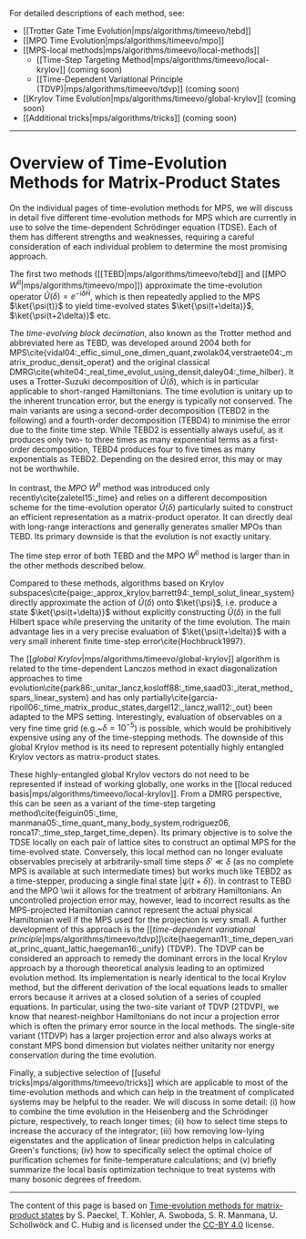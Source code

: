 For detailed descriptions of each method, see:

- [[Trotter Gate Time Evolution|mps/algorithms/timeevo/tebd]]
- [[MPO Time Evolution|mps/algorithms/timeevo/mpo]]
- [[MPS-local methods|mps/algorithms/timeevo/local-methods]]
  - [[Time-Step Targeting Method|mps/algorithms/timeevo/local-krylov]] (coming soon)
  - [[Time-Dependent Variational Principle (TDVP)|mps/algorithms/timeevo/tdvp]] (coming soon)
- [[Krylov Time Evolution|mps/algorithms/timeevo/global-krylov]] (coming soon)
- [[Additional tricks|mps/algorithms/tricks]] (coming soon)

---

# Overview of Time-Evolution Methods for Matrix-Product States

On the individual pages of time-evolution methods for MPS, we will
discuss in detail five different time-evolution methods for MPS which
are currently in use to solve the time-dependent Schrödinger
equation (TDSE). Each of them has different strengths and weaknesses,
requiring a careful consideration of each individual problem to
determine the most promising approach.

The first two methods ([[TEBD|mps/algorithms/timeevo/tebd]] and [[MPO $W^\mathrm{II}$|mps/algorithms/timeevo/mpo]]) approximate the
time-evolution operator $\hat U(\delta) = e^{-\mathrm{i} \delta \hat H}$, which is
then repeatedly applied to the MPS $\ket{\psi(t)}$ to yield
time-evolved states $\ket{\psi(t+\delta)}$, $\ket{\psi(t+2\delta)}$
etc.

The _time-evolving block decimation_, also known as the Trotter method and abbreviated here as TEBD, was developed around 2004
both for MPS\cite{vidal04:_effic_simul_one_dimen_quant,zwolak04,verstraete04:_matrix_produc_densit_operat} and the original
classical DMRG\cite{white04:_real_time_evolut_using_densit,daley04:_time_hilber}.
It uses a Trotter-Suzuki decomposition of $\hat U(\delta)$, which is
in particular applicable to short-ranged Hamiltonians. The time evolution is unitary up to the inherent truncation error, but
the energy is typically not conserved. The main variants are using a second-order decomposition (TEBD2 in the
following) and a fourth-order decomposition (TEBD4) to minimise the
error due to the finite time step. While TEBD2 is essentially always
useful, as it produces only two- to three times as many exponential
terms as a first-order decomposition, TEBD4 produces four to five
times as many exponentials as TEBD2. Depending on the desired error,
this may or may not be worthwhile.

In contrast, the _MPO $W^\mathrm{II}$_ method was introduced only
recently\cite{zaletel15:_time} and relies on a different decomposition
scheme for the time-evolution operator $\hat U(\delta)$ particularly
suited to construct an efficient representation as a matrix-product
operator. It can directly deal with long-range interactions and
generally generates smaller MPOs than TEBD. Its primary downside is
that the evolution is not exactly unitary.

The time step error of both TEBD and the MPO $W^\mathrm{II}$ method is larger
than in the other methods described below.

Compared to these methods, algorithms based on Krylov
subspaces\cite{paige:_approx_krylov,barrett94:_templ_solut_linear_system} directly approximate the
action of $\hat U(\delta)$ onto $\ket{\psi}$, i.e. produce a state
$\ket{\psi(t+\delta)}$ without explicitly constructing
$\hat U(\delta)$ in the full Hilbert space while preserving the
unitarity of the time evolution. The main advantage lies in a very precise evaluation of
$\ket{\psi(t+\delta)}$ with a very small inherent finite time-step
error\cite{Hochbruck1997}.

The [[_global Krylov_|mps/algorithms/timeevo/global-krylov]] algorithm is related
to the time-dependent Lanczos method in exact diagonalization
approaches to time evolution\cite{park86:_unitar_lancz,kosloff88:_time,saad03:_iterat_method_spars_linear_system} and has only
partially\cite{garcia-ripoll06:_time_matrix_produc_states,dargel12:_lancz,wall12:_out} been adapted to the MPS setting.  Interestingly,
evaluation of observables on a very fine time grid
(e.g.~$\delta = 10^{-5}$) is possible, which would be prohibitively
expensive using any of the time-stepping methods.  The downside of
this global Krylov method is its need to represent potentially highly
entangled Krylov vectors as matrix-product states.

These highly-entangled global Krylov vectors do not need to be
represented if instead of working globally, one works in the [[local reduced basis|mps/algorithms/timeevo/local-krylov]]. From a DMRG perspective, this can be seen as a variant of the time-step targeting
method\cite{feiguin05:_time, manmana05:_time_quant_many_body_system,rodriguez06,
ronca17:_time_step_target_time_depen}.
Its primary objective is to solve the TDSE locally on each pair of
lattice sites to construct an optimal MPS for the time-evolved state.
Conversely, this local method can no longer evaluate observables
precisely at arbitrarily-small time steps $\delta' \ll \delta$ (as no
complete MPS is available at such intermediate times) but works much
like TEBD2 as a time-stepper, producing a single final state
$|\psi(t+\delta)\rangle$.  In contrast to TEBD and the MPO \wii it
allows for the treatment of arbitrary Hamiltonians. An uncontrolled
projection error may, however, lead to incorrect results as the MPS-projected
Hamiltonian cannot represent the actual physical Hamiltonian well if
the MPS used for the projection is very small. A further development
of this approach is the [[_time-dependent variational principle_|mps/algorithms/timeevo/tdvp]]\cite{haegeman11:_time_depen_variat_princ_quant_lattic,haegeman16:_unify} (TDVP). The TDVP can be considered an approach to remedy the dominant
errors in the local Krylov approach by a thorough theoretical analysis
leading to an optimized evolution method. Its implementation is nearly
identical to the local Krylov method, but the different derivation of
the local equations leads to smaller errors because it arrives at a
closed solution of a series of coupled equations.  In particular,
using the two-site variant of TDVP (2TDVP), we know that
nearest-neighbor Hamiltonians do not incur a projection error which is
often the primary error source in the local methods.  The single-site
variant (1TDVP) has a larger projection error and also always works at
constant MPS bond dimension but violates neither unitarity nor energy
conservation during the time evolution.

Finally, a subjective selection of
[[useful tricks|mps/algorithms/timeevo/tricks]] which are applicable
to most of the time-evolution methods and which can help in the
treatment of complicated systems may be helpful to the reader. We will
discuss in some detail: (i) how to combine the time evolution in the
Heisenberg and the Schrödinger picture, respectively, to reach longer
times; (ii) how to select time steps to increase the accuracy of the
integrator; (iii) how removing low-lying eigenstates and the
application of linear prediction helps in calculating Green's
functions; (iv) how to specifically select the optimal choice of
purification schemes for finite-temperature calculations; and (v)
briefly summarize the local basis optimization technique to treat
systems with many bosonic degrees of freedom.

---

The content of this page is based on [Time-evolution methods for matrix-product states](https://www.sciencedirect.com/science/article/pii/S0003491619302532?via%3Dihub) by S. Paeckel, T. Köhler, A. Swoboda, S. R. Manmana, U. Schollwöck and C. Hubig and is licensed under the [CC-BY 4.0](https://creativecommons.org/licenses/by/4.0/) license.

